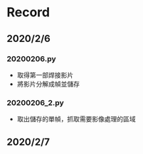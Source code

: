 # Record

## 2020/2/6

### 20200206.py

- 取得第一部焊接影片
- 將影片分解成幀並儲存

### 20200206_2.py

- 取出儲存的單幀，抓取需要影像處理的區域

## 2020/2/7
